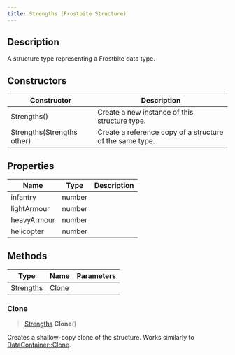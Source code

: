 ```yaml
---
title: Strengths (Frostbite Structure)
---
```

## Description

A structure type representing a Frostbite data type.

## Constructors

| Constructor                | Description                                              |
| -------------------------- | -------------------------------------------------------- |
| Strengths()                | Create a new instance of this structure type.            |
| Strengths(Strengths other) | Create a reference copy of a structure of the same type. |

## Properties

| Name        | Type   | Description |
| ----------- | ------ | ----------- |
| infantry    | number |             |
| lightArmour | number |             |
| heavyArmour | number |             |
| helicopter  | number |             |

## Methods

| Type                   | Name            | Parameters |
| ---------------------- | --------------- | ---------- |
| [Strengths](Strengths) | [Clone](#clone) |            |

### Clone

> [Strengths](Strengths) **Clone**()

Creates a shallow-copy clone of the structure. Works similarly to [DataContainer::Clone](/vext/ref/cls/shr/datacontainer#clone).
